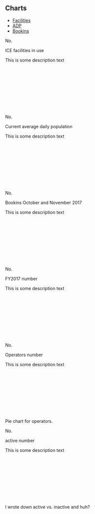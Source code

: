 ## Charts

<div id="time-series-div" class="w-100">
<ul id="time-series-nav" class="nav nav-pills" role="tablist">
<li class="nav-item"><a href="#time-series-places-number" id="places-number-tab" class="nav-link active" data-toggle="tab" role="tab" aria-controls="time-series-places-number" aria-selected="true" data-i18n="ta-facilities">Facilities</a></li>
<li class="nav-item"><a href="#time-series-adp" id="adp-tab" class="nav-link" data-toggle="tab" role="tab" aria-controls="time-series-adp" aria-selected="true" data-i18n="ta-adp">ADP</a></li>
<li class="nav-item"><a href="#time-series-bookins" id="bookins-tab" class="nav-link" data-toggle="tab" role="tab" aria-controls="time-series-bookins" aria-selected="true" data-i18n="ta-bookins">Bookins</a></li>
</ul>
<div class="tab-content">
<div id="time-series-places-number" class="tab-pane active" role="tabpanel" aria-labelledby="places-number-tab">
<div class="row">
<div id="time-series-text" class="col-md-6">
<p class="big-number" id="total-places-no">No.</p>
<p class="big-number-desc">ICE facilities in use</p>
This is some description text
</div>
<div class="pl-0 col-md-6">
<svg id="total-places-svg"></svg>
</div>
</div>

</div>

<div id="time-series-adp" class="tab-pane" role="tabpanel" aria-labelledby="adp-tab">

<div class="row">
<div class="col-md-6">
<p class="big-number" id="adp-no">No.</p>
<p class="big-number-desc">Current average daily population</p>
This is some description text
</div>
<div class="pl-0 col-md-6">
<svg id="adp-svg"></svg>
</div>
</div>

</div>
<div id="time-series-bookins" class="tab-pane" role="tabpanel" aria-labelledby="bookins-tab">

<div class="row">
<div class="col-md-6">
<p class="big-number" id="bookins-no">No.</p>
<p class="big-number-desc">Bookins October and November 2017</p>
This is some description text
</div>
<div class="pl-0 col-md-6">
<svg id="bookins-svg"></svg>
</div>
</div>

</div>
</div>

</div>
<div id="time-series-2017-div" class="w-100">

<div class="row">
<div class="col-md-6">
<p class="big-number" id="fy2017-no">No.</p>
<p class="big-number-desc">FY2017 number</p>
This is some description text
</div>
<div class="pl-0 col-md-6">
<svg id="fy2017-svg"></svg>
</div>
</div>


</div>
<div id="operator-div" class="w-100">

<div class="row">
<div class="col-md-6">
<p class="big-number" id="operators-no">No.</p>
<p class="big-number-desc">Operators number</p>
This is some description text
</div>
<div class="pl-0 col-md-6">
<svg id="operators-svg"></svg>
</div>
</div>

Pie chart for operators.

</div>
<div id="active-vs-inactive-div" class="w-100">

<div class="row">
<div class="col-md-6">
<p class="big-number" id="active-no">No.</p>
<p class="big-number-desc">active number</p>
This is some description text
</div>
<div class="pl-0 col-md-6">
<svg id="active-svg"></svg>
</div>
</div>

I wrote down active vs. inactive and huh?

</div>
